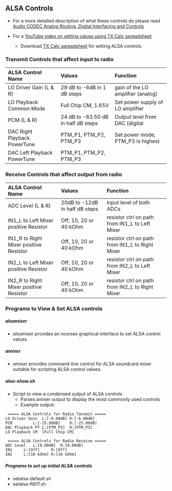 ## ALSA Controls

* For a more detailed description of what these controls do please
read [ Audio CODEC Analog Routing, Digital Interfacing and
Controls](https://nw-digital-radio.groups.io/g/udrc/wiki/DRAWS%E2%84%A2-Audio-CODEC-Analog-Routing%2C-Digital-Interfacing-and-Controls)

* For a [YouTube video on setting values using TX Calc spreadsheet](https://youtu.be/RxWiDYMcRn4)
  * Download [TX Calc spreadsheet](https://nw-digital-radio.groups.io/g/udrc/files/TX%20Calc.xlsx) for setting ALSA controls


### Transmit Controls that affect input to radio


| ALSA Control Name |  Values  | Function |
|     :---         |  :---   |  :---   |
| LO Driver Gain (L & R)       | 29 dB to -6dB in 1 dB steps | gain of the LO amplifier (analog) |
| LO Playback Common Mode      | Full Chip CM, 1.65V | Set power supply of LO amplifier |
| PCM (L & R)                  | 24 dB to -63.50 dB in half dB steps | Output level from DAC (digital |
| DAC Right Playback PowerTune | PTM_P1, PTM_P2, PTM_P3 | Set power mode, PTM_P3 is highest |
| DAC Left  Playback PowerTune | PTM_P1, PTM_P2, PTM_P3 |


### Receive Controls that affect output from radio

| ALSA Control Name |  Values  | Function |
|     :---         |  :---   | :--- |
| ADC Level (L & R) |   20dB to -12dB in half dB steps | input level of both ADCs |
| IN1_L to Left Mixer positive Resistor     | Off, 10, 20 or 40 kOhm | resistor ctrl on path from IN1_L to Left Mixer |
| IN1_R to Right Mixer positive Resistor    | Off, 10, 20 or 40 kOhm | resistor ctrl on path from IN1_L to Right Mixer |
| IN2_L to Left Mixer positive Resistor     | Off, 10, 20 or 40 kOhm | resistor ctrl on path from IN2_L to Left Mixer |
| IN2_R to Right Mixer positive Resistor    | Off, 10, 20 or 40 kOhm | resistor ctrl on path from IN2_L to Right Mixer |

### Programs to View & Set ALSA controls

##### alsamixer
* _alsamixer_ provides an ncurses graphical interface to set ALSA control values.

##### amixer

* _amixer_ provides command-line control for ALSA soundcard mixer suitable for scripting ALSA control values.


##### alsa-show.sh
* Script to view a condensed output of ALSA controls
  * Parses amixer output to display the most commonly used controls
  * Example output:
```
 ===== ALSA Controls for Radio Tansmit =====
LO Driver Gain  L:[-6.00dB]	R:[-6.00dB]
PCM	        L:[-25.00dB]	R:[-25.00dB]
DAC Playback PT	L:[PTM_P3]	R:[PTM_P3]
LO Playback CM	[Full Chip CM]

 ===== ALSA Controls for Radio Receive =====
ADC Level	L:[0.00dB]	R:[0.00dB]
IN1		L:[Off]		R:[Off]
IN2		L:[10 kOhm]	R:[10 kOhm]
```

##### Programs to set up initial ALSA controls

* setalsa-default.sh
* setalsa-ft817.sh